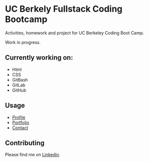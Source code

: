 # UC Berkely Fullstack Coding Bootcamp

Activities, homework and project for UC Berkeley Coding Boot Camp. 

Work in progress.

## Currently working on:

- Html
- CSS
- GitBash
- GitLab
- GitHub


## Usage

- [Profile](https://github.com/Mamitin/Basic-portfolio/blob/master/portfolio.html)
- [Portfolio](https://github.com/Mamitin/Basic-portfolio/blob/master/portfolio.html)
- [Contact](https://github.com/Mamitin/Basic-portfolio/blob/master/contact.html)


## Contributing

Please find me on [Linkedin](https://www.linkedin.com/in/monica-amitin-58635475/).